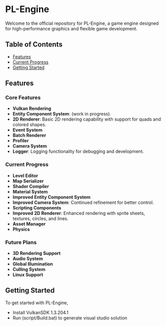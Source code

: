 # PL-Engine

Welcome to the official repository for PL-Engine, a game engine designed for high-performance graphics and flexible game development.

## Table of Contents
- [Features](#features)
- [Current Progress](#current-progress)
- [Getting Started](#getting-started)


## Features

### Core Features
- **Vulkan Rendering**
- **Entity Component System**: (work in progress).
- **2D Renderer**: Basic 2D rendering capability with support for quads and colored shapes.
- **Event System** 
- **Batch Renderer** 
- **Profiler**
- **Camera System**
- **Logger**: Logging functionality for debugging and development.

### Current Progress
- **Level Editor**
- **Map Serializer**
- **Shader Compiler**
- **Material System**
- **Improved Entity Component System**
- **Improved Camera System**: Continued refinement for better control.
- **Scripting Components**
- **Improved 2D Renderer**: Enhanced rendering with sprite sheets, textures, circles, and lines.
- **Asset Manager**
- **Physics**

### Future Plans
- **3D Rendering Support**
- **Audio System**
- **Global Illumination**
- **Culling System**
- **Linux Support**

## Getting Started

To get started with PL-Engine, 
- Install VulkanSDK 1.3.204.1
- Run (script/Build.bat) to generate visual studio solution
  

